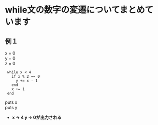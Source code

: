 # while文の数字の変遷についてまとめています

## 例１
x = 0  
y = 0  
z = 0  

     while x < 4  
       if x % 2 == 0  
         y += x - 1  
       end  
       x += 1  
     end  

puts x  
puts y  

- **x → 4 y → 0が出力される**

